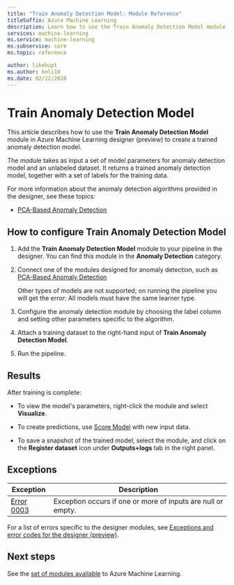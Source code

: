 ```yaml
---
title: "Train Anomaly Detection Model: Module Reference"
titleSuffix: Azure Machine Learning
description: Learn how to use the Train Anomaly Detection Model module to create a trained anomaly detection model.
services: machine-learning
ms.service: machine-learning
ms.subservice: core
ms.topic: reference

author: likebupt
ms.author: keli19
ms.date: 02/22/2020
---
```


# Train Anomaly Detection Model

This article describes how to use the **Train Anomaly Detection Model** module in Azure Machine Learning designer (preview) to create a trained anomaly detection model.

The module takes as input a set of model parameters for anomaly detection model and an unlabeled dataset. It returns a trained anomaly detection model, together with a set of labels for the training data.  

For more information about the anomaly detection algorithms provided in the designer, see these topics: 

+ [PCA-Based Anomaly Detection](pca-based-anomaly-detection.md)  

## How to configure Train Anomaly Detection Model 

1.  Add the **Train Anomaly Detection Model** module to your pipeline in the designer. You can find this module in the **Anomaly Detection** category.

2. Connect one of the modules designed for anomaly detection, such as [PCA-Based Anomaly Detection](pca-based-anomaly-detection.md)

    Other types of models are not supported; on running the pipeline you will get the error: All models must have the same learner type.  

3.  Configure the anomaly detection module by choosing the label column and setting other parameters specific to the algorithm.  

4.  Attach a training dataset to the right-hand input of **Train Anomaly Detection Model**.  

5.  Run the pipeline.  

## Results

After training is complete:

+ To view the model's parameters, right-click the module and select **Visualize**. 

+ To create predictions, use [Score Model](score-model.md) with new input data.

+ To save a snapshot of the trained model, select the module, and click on the **Register dataset** icon under **Outputs+logs** tab in the right panel.   


##  Exceptions  

| Exception                          | Description                              |
| ---------------------------------- | ---------------------------------------- |
| [Error 0003](errors/error-0003.md) | Exception occurs if one or more of inputs are null or empty. |

For a list of errors specific to the designer modules, see [Exceptions and error codes for the designer (preview)](designer-error-codes.md).
 
## Next steps

See the [set of modules available](module-reference.md) to Azure Machine Learning. 
